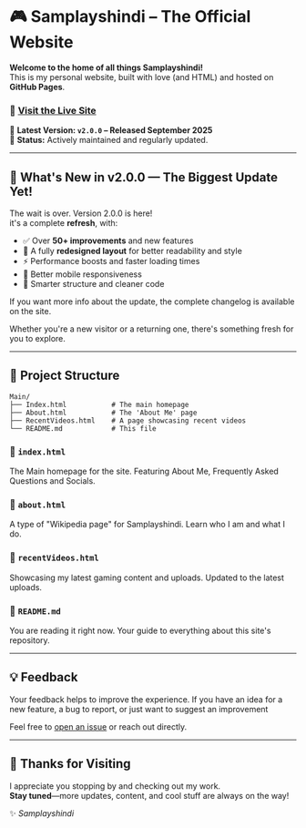 # 🎮 Samplayshindi – The Official Website

**Welcome to the home of all things Samplayshindi!**  
This is my personal website, built with love (and HTML) and hosted on **GitHub Pages**.

### 🔗 **[Visit the Live Site](https://your-site-link.github.io)**  

📅 **Latest Version: `v2.0.0` – Released September 2025**  
📌 **Status:** Actively maintained and regularly updated.

---

## 🚀 What's New in v2.0.0 — The Biggest Update Yet!

The wait is over. Version 2.0.0 is here!  
it's a complete **refresh**, with:

- ✅ Over **50+ improvements** and new features
- 🎨 A fully **redesigned layout** for better readability and style
- ⚡ Performance boosts and faster loading times
- 📱 Better mobile responsiveness
- 🧠 Smarter structure and cleaner code

If you want more info about the update, the complete changelog is available on the site.

Whether you're a new visitor or a returning one, there's something fresh for you to explore.

---

## 📁 Project Structure

```
Main/
├── Index.html           # The main homepage
├── About.html           # The 'About Me' page
├── RecentVideos.html    # A page showcasing recent videos
└── README.md            # This file
```

### 🔹 `index.html`
The Main homepage for the site. Featuring About Me, Frequently Asked Questions and Socials.

### 🔹 `about.html`
A type of "Wikipedia page" for Samplayshindi. Learn who I am and what I do.

### 🔹 `recentVideos.html`
Showcasing my latest gaming content and uploads. Updated to the latest uploads.

### 🔹 `README.md`
You are reading it right now. Your guide to everything about this site's repository.

---

## 💡 Feedback

Your feedback helps to improve the experience.
If you have an idea for a new feature, a bug to report, or just want to suggest an improvement

Feel free to [open an issue](https://github.com/your-username/your-repo/issues) or reach out directly.  

---

## 🙏 Thanks for Visiting

I appreciate you stopping by and checking out my work.  
**Stay tuned**—more updates, content, and cool stuff are always on the way!

✨ _Samplayshindi_
